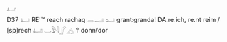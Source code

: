 𓂞  
D37 𓂞 RE'™ reach rachaq 𓂋𓂝 𓂠 grant:granda! DA.re.ich, re.nt reim / [sp]rech  𓂞 𓂋𓅱𓇋𓂾𓂻 𐀈 donn/dor  